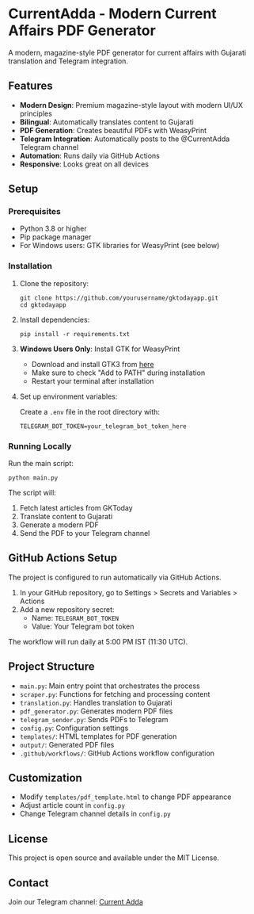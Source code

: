 # CurrentAdda - Modern Current Affairs PDF Generator

A modern, magazine-style PDF generator for current affairs with Gujarati translation and Telegram integration.

## Features

- **Modern Design**: Premium magazine-style layout with modern UI/UX principles
- **Bilingual**: Automatically translates content to Gujarati
- **PDF Generation**: Creates beautiful PDFs with WeasyPrint
- **Telegram Integration**: Automatically posts to the @CurrentAdda Telegram channel
- **Automation**: Runs daily via GitHub Actions
- **Responsive**: Looks great on all devices

## Setup

### Prerequisites

- Python 3.8 or higher
- Pip package manager
- For Windows users: GTK libraries for WeasyPrint (see below)

### Installation

1. Clone the repository:
   ```
   git clone https://github.com/yourusername/gktodayapp.git
   cd gktodayapp
   ```

2. Install dependencies:
   ```
   pip install -r requirements.txt
   ```

3. **Windows Users Only**: Install GTK for WeasyPrint
   - Download and install GTK3 from [here](https://github.com/tschoonj/GTK-for-Windows-Runtime-Environment-Installer/releases)
   - Make sure to check "Add to PATH" during installation
   - Restart your terminal after installation

4. Set up environment variables:
   
   Create a `.env` file in the root directory with:
   ```
   TELEGRAM_BOT_TOKEN=your_telegram_bot_token_here
   ```

### Running Locally

Run the main script:
```
python main.py
```

The script will:
1. Fetch latest articles from GKToday
2. Translate content to Gujarati
3. Generate a modern PDF
4. Send the PDF to your Telegram channel

## GitHub Actions Setup

The project is configured to run automatically via GitHub Actions.

1. In your GitHub repository, go to Settings > Secrets and Variables > Actions
2. Add a new repository secret:
   - Name: `TELEGRAM_BOT_TOKEN`
   - Value: Your Telegram bot token

The workflow will run daily at 5:00 PM IST (11:30 UTC).

## Project Structure

- `main.py`: Main entry point that orchestrates the process
- `scraper.py`: Functions for fetching and processing content
- `translation.py`: Handles translation to Gujarati
- `pdf_generator.py`: Generates modern PDF files
- `telegram_sender.py`: Sends PDFs to Telegram
- `config.py`: Configuration settings
- `templates/`: HTML templates for PDF generation
- `output/`: Generated PDF files
- `.github/workflows/`: GitHub Actions workflow configuration

## Customization

- Modify `templates/pdf_template.html` to change PDF appearance
- Adjust article count in `config.py`
- Change Telegram channel details in `config.py`

## License

This project is open source and available under the MIT License.

## Contact

Join our Telegram channel: [Current Adda](https://t.me/CurrentAdda) 